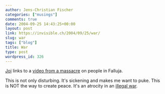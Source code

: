 ```yaml
---
author: Jens-Christian Fischer
categories: ["musings"]
comments: true
date: 2004-09-25 14:43:25+00:00
layout: post
link: https://invisible.ch/2004/09/25/war/
slug: war
tags: ["blog"]
title: War
type: post
wordpress_id: 326
---
```


[Joi](https://joi.ito.com/archives/2004/09/25/video_of_strike_on_group_of_people_in_fallujah.html) links to a [video from a massacre](https://www.newsgateway.ca/Fallujah_video_massacre.htm) on people in Falluja. 

This is not only disturbing. It's sickening and makes me want to puke. This is NOT the way to create peace. It's an atrocity in an [illegal war](https://news.bbc.co.uk/1/hi/world/middle_east/3661134.stm).
